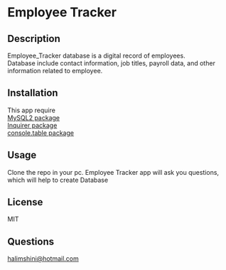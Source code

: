 #  Employee Tracker


## Description

Employee_Tracker database is a digital record of employees.<br> Database include contact information, job titles, payroll data, and other information related to employee.
## Installation 
This app require <br>
[ MySQL2 package](https://www.npmjs.com/package/mysql2)<br>
[ Inquirer package](https://www.npmjs.com/package/inquirer/v/8.2.4)<br>
[ console.table package](https://www.npmjs.com/package/console.table)<br>

## Usage 
Clone the  repo in your pc.
Employee Tracker app will ask you  questions,<br>
which will  help to create Database
## License
MIT
## Questions
halimshini@hotmail.com
